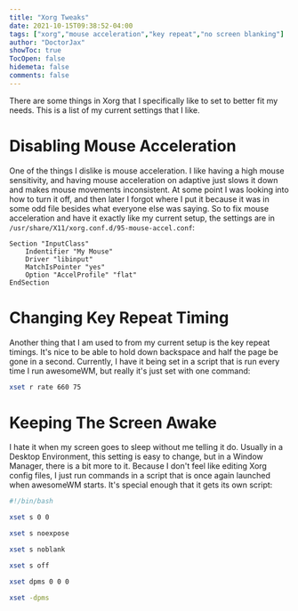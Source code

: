 ```yaml
---
title: "Xorg Tweaks"
date: 2021-10-15T09:38:52-04:00
tags: ["xorg","mouse acceleration","key repeat","no screen blanking"]
author: "DoctorJax"
showToc: true
TocOpen: false
hidemeta: false
comments: false
---
```


There are some things in Xorg that I specifically like to set to better fit my needs. This is a list of my current settings that I like. 

# Disabling Mouse Acceleration
One of the things I dislike is mouse acceleration. I like having a high mouse sensitivity, and having mouse acceleration on adaptive just slows it down and makes mouse movements inconsistent. At some point I was looking into how to turn it off, and then later I forgot where I put it because it was in some odd file besides what everyone else was saying.
So to fix mouse acceleration and have it exactly like my current setup, the settings are in `/usr/share/X11/xorg.conf.d/95-mouse-accel.conf`:
```
Section "InputClass"
    Indentifier "My Mouse"
    Driver "libinput"
    MatchIsPointer "yes"
    Option "AccelProfile" "flat"
EndSection
```

# Changing Key Repeat Timing
Another thing that I am used to from my current setup is the key repeat timings. It's nice to be able to hold down backspace and half the page be gone in a second. Currently, I have it being set in a script that is run every time I run awesomeWM, but really it's just set with one command:
```zsh
xset r rate 660 75
```

# Keeping The Screen Awake
I hate it when my screen goes to sleep without me telling it do. Usually in a Desktop Environment, this setting is easy to change, but in a Window Manager, there is a bit more to it. Because I don't feel like editing Xorg config files, I just run commands in a script that is once again launched when awesomeWM starts. It's special enough that it gets its own script:
```bash
#!/bin/bash

xset s 0 0

xset s noexpose

xset s noblank

xset s off

xset dpms 0 0 0

xset -dpms
```
